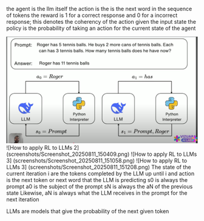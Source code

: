 the agent is the llm itself 
the action is the is the next word in the sequence of tokens 
the reward is 1 for a correct response and 0 for a incorrect response; this denotes the coherency of the action given the input state
the policy is the probability of taking an action for the current state of the agent

![How to apply RL to LLMs](screenshots/Screenshot_20250811_150257.png)
![How to apply RL to LLMs 2] (screenshots/Screenshot_20250811_150409.png)
![How to apply RL to LLMs 3] (screenshots/Screenshot_20250811_151058.png)
![How to apply RL to LLMs 3] (screenshots/Screenshot_20250811_151208.png)
The state of the current iteration i are the tokens completed by the LLM up until i and action is the next token or next word that the LLM is predicting
s0 is always the prompt 
a0 is the subject of the prompt 
sN is always the aN of the previous state 
Likewise, aN is always what the LLM receives in the prompt for the next iteration

LLMs are models that give the probability of the next given token